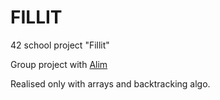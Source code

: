 # FILLIT

42 school project "Fillit"

Group project with [Alim](https://github.com/mnonne)

Realised only with arrays and backtracking algo.
